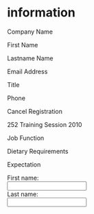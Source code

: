 <h1>information</h1>

<p>Company Name</p>
<p>First Name</p>
<p>Lastname Name</p>
<p>Email Address</p>
<p>Title</p>
<p>Phone</p>
<p>Cancel Registration</p>
<p>252 Training Session 2010</p>
<p>Job Function</p>
<p>Dietary Requirements</p>
<p>Expectation</p>
<form>
  First name:<br>
  <input type="text" name="firstname"><br>
  Last name:<br>
  <input type="text" name="lastname">
</form>
